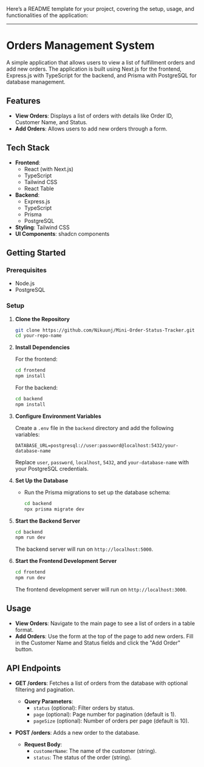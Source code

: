 Here’s a README template for your project, covering the setup, usage, and functionalities of the application:

---

# Orders Management System

A simple application that allows users to view a list of fulfillment orders and add new orders. The application is built using Next.js for the frontend, Express.js with TypeScript for the backend, and Prisma with PostgreSQL for database management.

## Features

- **View Orders**: Displays a list of orders with details like Order ID, Customer Name, and Status.
- **Add Orders**: Allows users to add new orders through a form.

## Tech Stack

- **Frontend**: 
  - React (with Next.js)
  - TypeScript
  - Tailwind CSS
  - React Table
- **Backend**: 
  - Express.js
  - TypeScript
  - Prisma
  - PostgreSQL
- **Styling**: Tailwind CSS
- **UI Components**: shadcn components

## Getting Started

### Prerequisites

- Node.js
- PostgreSQL

### Setup

1. **Clone the Repository**

   ```bash
   git clone https://github.com/Nikuunj/Mini-Order-Status-Tracker.git
   cd your-repo-name
   ```

2. **Install Dependencies**

   For the frontend:

   ```bash
   cd frontend
   npm install
   ```

   For the backend:

   ```bash
   cd backend
   npm install
   ```

3. **Configure Environment Variables**

   Create a `.env` file in the `backend` directory and add the following variables:

   ```env
   DATABASE_URL=postgresql://user:password@localhost:5432/your-database-name
   ```

   Replace `user`, `password`, `localhost`, `5432`, and `your-database-name` with your PostgreSQL credentials.

4. **Set Up the Database**

   - Run the Prisma migrations to set up the database schema:

     ```bash
     cd backend
     npx prisma migrate dev
     ```

5. **Start the Backend Server**

   ```bash
   cd backend
   npm run dev
   ```

   The backend server will run on `http://localhost:5000`.

6. **Start the Frontend Development Server**

   ```bash
   cd frontend
   npm run dev
   ```

   The frontend development server will run on `http://localhost:3000`.

## Usage

- **View Orders**: Navigate to the main page to see a list of orders in a table format.
- **Add Orders**: Use the form at the top of the page to add new orders. Fill in the Customer Name and Status fields and click the "Add Order" button.

## API Endpoints

- **GET /orders**: Fetches a list of orders from the database with optional filtering and pagination.

  - **Query Parameters**:
    - `status` (optional): Filter orders by status.
    - `page` (optional): Page number for pagination (default is 1).
    - `pageSize` (optional): Number of orders per page (default is 10).

- **POST /orders**: Adds a new order to the database.

  - **Request Body**:
    - `customerName`: The name of the customer (string).
    - `status`: The status of the order (string).